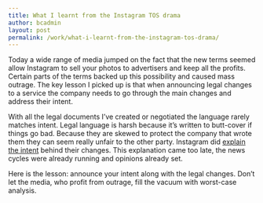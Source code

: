 ```yaml
---
title: What I learnt from the Instagram TOS drama
author: bcadmin
layout: post
permalink: /work/what-i-learnt-from-the-instagram-tos-drama/
---
```

Today a wide range of media jumped on the fact that the new terms seemed allow Instagram to sell your photos to advertisers and keep all the profits. Certain parts of the terms backed up this possibility and caused mass outrage. The key lesson I picked up is that when announcing legal changes to a service the company needs to go through the main changes and address their intent.

With all the legal documents I’ve created or negotiated the language rarely matches intent. Legal language is harsh because it’s written to butt-cover if things go bad. Because they are skewed to protect the company that wrote them they can seem really unfair to the other party. Instagram did <a href="http://blog.instagram.com/post/38252135408/thank-you-and-were-listening" target="_blank">explain the intent</a> behind their changes. This explanation came too late, the news cycles were already running and opinions already set.

Here is the lesson: announce your intent along with the legal changes. Don’t let the media, who profit from outrage, fill the vacuum with worst-case analysis.